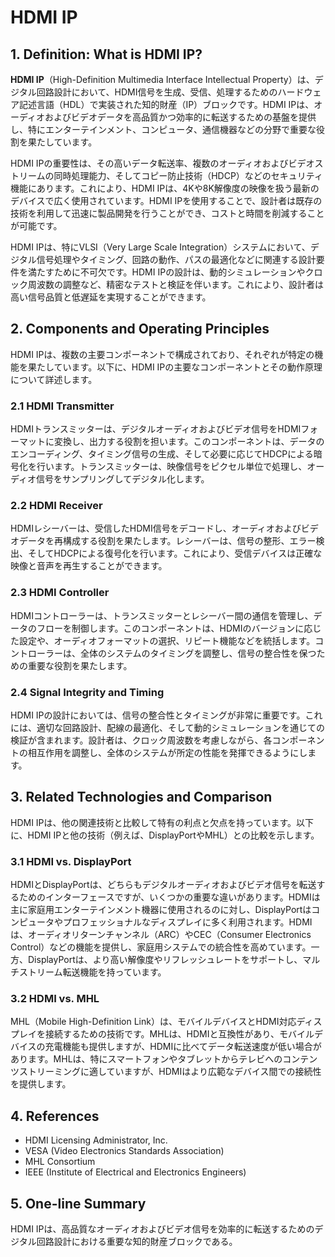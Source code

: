 # HDMI IP

## 1. Definition: What is **HDMI IP**?
**HDMI IP**（High-Definition Multimedia Interface Intellectual Property）は、デジタル回路設計において、HDMI信号を生成、受信、処理するためのハードウェア記述言語（HDL）で実装された知的財産（IP）ブロックです。HDMI IPは、オーディオおよびビデオデータを高品質かつ効率的に転送するための基盤を提供し、特にエンターテインメント、コンピュータ、通信機器などの分野で重要な役割を果たしています。

HDMI IPの重要性は、その高いデータ転送率、複数のオーディオおよびビデオストリームの同時処理能力、そしてコピー防止技術（HDCP）などのセキュリティ機能にあります。これにより、HDMI IPは、4Kや8K解像度の映像を扱う最新のデバイスで広く使用されています。HDMI IPを使用することで、設計者は既存の技術を利用して迅速に製品開発を行うことができ、コストと時間を削減することが可能です。

HDMI IPは、特にVLSI（Very Large Scale Integration）システムにおいて、デジタル信号処理やタイミング、回路の動作、パスの最適化などに関連する設計要件を満たすために不可欠です。HDMI IPの設計は、動的シミュレーションやクロック周波数の調整など、精密なテストと検証を伴います。これにより、設計者は高い信号品質と低遅延を実現することができます。

## 2. Components and Operating Principles
HDMI IPは、複数の主要コンポーネントで構成されており、それぞれが特定の機能を果たしています。以下に、HDMI IPの主要なコンポーネントとその動作原理について詳述します。

### 2.1 HDMI Transmitter
HDMIトランスミッターは、デジタルオーディオおよびビデオ信号をHDMIフォーマットに変換し、出力する役割を担います。このコンポーネントは、データのエンコーディング、タイミング信号の生成、そして必要に応じてHDCPによる暗号化を行います。トランスミッターは、映像信号をピクセル単位で処理し、オーディオ信号をサンプリングしてデジタル化します。

### 2.2 HDMI Receiver
HDMIレシーバーは、受信したHDMI信号をデコードし、オーディオおよびビデオデータを再構成する役割を果たします。レシーバーは、信号の整形、エラー検出、そしてHDCPによる復号化を行います。これにより、受信デバイスは正確な映像と音声を再生することができます。

### 2.3 HDMI Controller
HDMIコントローラーは、トランスミッターとレシーバー間の通信を管理し、データのフローを制御します。このコンポーネントは、HDMIのバージョンに応じた設定や、オーディオフォーマットの選択、リピート機能などを統括します。コントローラーは、全体のシステムのタイミングを調整し、信号の整合性を保つための重要な役割を果たします。

### 2.4 Signal Integrity and Timing
HDMI IPの設計においては、信号の整合性とタイミングが非常に重要です。これには、適切な回路設計、配線の最適化、そして動的シミュレーションを通じての検証が含まれます。設計者は、クロック周波数を考慮しながら、各コンポーネントの相互作用を調整し、全体のシステムが所定の性能を発揮できるようにします。

## 3. Related Technologies and Comparison
HDMI IPは、他の関連技術と比較して特有の利点と欠点を持っています。以下に、HDMI IPと他の技術（例えば、DisplayPortやMHL）との比較を示します。

### 3.1 HDMI vs. DisplayPort
HDMIとDisplayPortは、どちらもデジタルオーディオおよびビデオ信号を転送するためのインターフェースですが、いくつかの重要な違いがあります。HDMIは主に家庭用エンターテインメント機器に使用されるのに対し、DisplayPortはコンピュータやプロフェッショナルなディスプレイに多く利用されます。HDMIは、オーディオリターンチャンネル（ARC）やCEC（Consumer Electronics Control）などの機能を提供し、家庭用システムでの統合性を高めています。一方、DisplayPortは、より高い解像度やリフレッシュレートをサポートし、マルチストリーム転送機能を持っています。

### 3.2 HDMI vs. MHL
MHL（Mobile High-Definition Link）は、モバイルデバイスとHDMI対応ディスプレイを接続するための技術です。MHLは、HDMIと互換性があり、モバイルデバイスの充電機能も提供しますが、HDMIに比べてデータ転送速度が低い場合があります。MHLは、特にスマートフォンやタブレットからテレビへのコンテンツストリーミングに適していますが、HDMIはより広範なデバイス間での接続性を提供します。

## 4. References
- HDMI Licensing Administrator, Inc.
- VESA (Video Electronics Standards Association)
- MHL Consortium
- IEEE (Institute of Electrical and Electronics Engineers)

## 5. One-line Summary
HDMI IPは、高品質なオーディオおよびビデオ信号を効率的に転送するためのデジタル回路設計における重要な知的財産ブロックである。